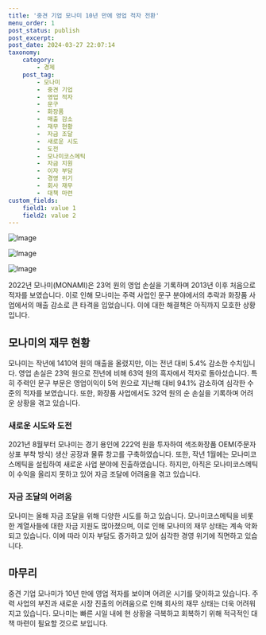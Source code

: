 ```yaml
---
title: '중견 기업 모나미 10년 만에 영업 적자 전환'
menu_order: 1
post_status: publish
post_excerpt: 
post_date: 2024-03-27 22:07:14
taxonomy:
    category:
        - 경제
    post_tag:
        - 모나미
        -  중견 기업
        -  영업 적자
        -  문구
        -  화장품
        -  매출 감소
        -  재무 현황
        -  자금 조달
        -  새로운 시도
        -  도전
        -  모나미코스메틱
        -  자금 지원
        -  이자 부담
        -  경영 위기
        -  회사 재무
        -  대책 마련
custom_fields:
    field1: value 1
    field2: value 2
---
```


![Image](https://imgnews.pstatic.net/image/648/2024/03/27/0000024381_001_20240327071101566.jpg?type=w647)

![Image](https://imgnews.pstatic.net/image/648/2024/03/27/0000024381_002_20240327071101604.jpg?type=w647)

![Image](https://imgnews.pstatic.net/image/648/2024/03/27/0000024381_003_20240327071101664.jpg?type=w647)

2022년 모나미(MONAMI)은 23억 원의 영업 손실을 기록하며 2013년 이후 처음으로 적자를 보였습니다. 이로 인해 모나미는 주력 사업인 문구 분야에서의 추락과 화장품 사업에서의 매출 감소로 큰 타격을 입었습니다. 이에 대한 해결책은 아직까지 모호한 상황입니다. 
## 모나미의 재무 현황
모나미는 작년에 1410억 원의 매출을 올렸지만, 이는 전년 대비 5.4% 감소한 수치입니다. 영업 손실은 23억 원으로 전년에 비해 63억 원의 흑자에서 적자로 돌아섰습니다. 특히 주력인 문구 부문은 영업이익이 5억 원으로 지난해 대비 94.1% 감소하여 심각한 수준의 적자를 보였습니다. 또한, 화장품 사업에서도 32억 원의 순 손실을 기록하며 어려운 상황을 겪고 있습니다.
### 새로운 시도와 도전
2021년 8월부터 모나미는 경기 용인에 222억 원을 투자하여 색조화장품 OEM(주문자 상표 부착 방식) 생산 공장과 물류 창고를 구축하였습니다. 또한, 작년 1월에는 모나미코스메틱을 설립하여 새로운 사업 분야에 진출하였습니다. 하지만, 아직은 모나미코스메틱이 수익을 올리지 못하고 있어 자금 조달에 어려움을 겪고 있습니다.
### 자금 조달의 어려움
모나미는 올해 자금 조달을 위해 다양한 시도를 하고 있습니다. 모나미코스메틱을 비롯한 계열사들에 대한 자금 지원도 많아졌으며, 이로 인해 모나미의 재무 상태는 계속 악화되고 있습니다. 이에 따라 이자 부담도 증가하고 있어 심각한 경영 위기에 직면하고 있습니다.
## 마무리
중견 기업 모나미가 10년 만에 영업 적자를 보이며 어려운 시기를 맞이하고 있습니다. 주력 사업의 부진과 새로운 시장 진출의 어려움으로 인해 회사의 재무 상태는 더욱 어려워지고 있습니다. 모나미는 빠른 시일 내에 현 상황을 극복하고 회복하기 위해 적극적인 대책 마련이 필요할 것으로 보입니다.

